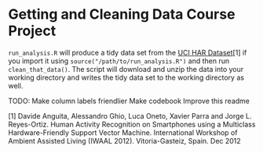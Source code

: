 # Getting and Cleaning Data Course Project

`run_analysis.R` will produce a tidy data set from the [UCI HAR Dataset](https://d396qusza40orc.cloudfront.net/getdata%2Fprojectfiles%2FUCI%20HAR%20Dataset.zip)\[1\]
if you import it using `source("/path/to/run_analysis.R")` and then run `clean_that_data()`.
The script will download and unzip the data into your working directory and writes the tidy data set to the working directory as well.

TODO: Make column labels friendlier
      Make codebook
      Improve this readme


\[1\] Davide Anguita, Alessandro Ghio, Luca Oneto, Xavier Parra and Jorge L. 
Reyes-Ortiz. Human Activity Recognition on Smartphones using a Multiclass 
Hardware-Friendly Support Vector Machine. International Workshop of Ambient 
Assisted Living (IWAAL 2012). Vitoria-Gasteiz, Spain. Dec 2012
